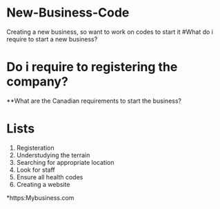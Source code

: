 # New-Business-Code
Creating a new business, so want to work on codes to start it
#What do i require to start a new business?
# Do i require to registering the company?
**What are the Canadian requirements to start the business?
# Lists
1. Registeration
2. Understudying the terrain
3. Searching for appropriate location
4. Look for staff
5. Ensure all health codes
6. Creating a website

*https:Mybusiness.com
